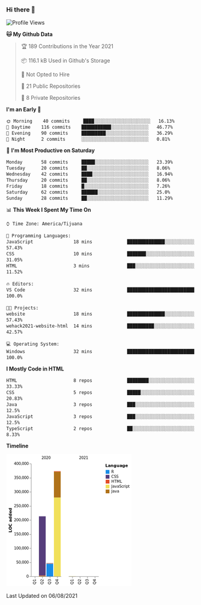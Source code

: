 ### Hi there 👋

<!--START_SECTION:waka-->
![Profile Views](http://img.shields.io/badge/Profile%20Views-0-blue)

**🐱 My Github Data** 

> 🏆 189 Contributions in the Year 2021
 > 
> 📦 116.1 kB Used in Github's Storage 
 > 
> 🚫 Not Opted to Hire
 > 
> 📜 21 Public Repositories 
 > 
> 🔑 8 Private Repositories  
 > 
**I'm an Early 🐤** 

```text
🌞 Morning    40 commits     ████░░░░░░░░░░░░░░░░░░░░░   16.13% 
🌆 Daytime    116 commits    ███████████░░░░░░░░░░░░░░   46.77% 
🌃 Evening    90 commits     █████████░░░░░░░░░░░░░░░░   36.29% 
🌙 Night      2 commits      ░░░░░░░░░░░░░░░░░░░░░░░░░   0.81%

```
📅 **I'm Most Productive on Saturday** 

```text
Monday       58 commits     █████░░░░░░░░░░░░░░░░░░░░   23.39% 
Tuesday      20 commits     ██░░░░░░░░░░░░░░░░░░░░░░░   8.06% 
Wednesday    42 commits     ████░░░░░░░░░░░░░░░░░░░░░   16.94% 
Thursday     20 commits     ██░░░░░░░░░░░░░░░░░░░░░░░   8.06% 
Friday       18 commits     █░░░░░░░░░░░░░░░░░░░░░░░░   7.26% 
Saturday     62 commits     ██████░░░░░░░░░░░░░░░░░░░   25.0% 
Sunday       28 commits     ██░░░░░░░░░░░░░░░░░░░░░░░   11.29%

```


📊 **This Week I Spent My Time On** 

```text
⌚︎ Time Zone: America/Tijuana

💬 Programming Languages: 
JavaScript               18 mins             ██████████████░░░░░░░░░░░   57.43% 
CSS                      10 mins             ███████░░░░░░░░░░░░░░░░░░   31.05% 
HTML                     3 mins              ███░░░░░░░░░░░░░░░░░░░░░░   11.52%

🔥 Editors: 
VS Code                  32 mins             █████████████████████████   100.0%

🐱‍💻 Projects: 
website                  18 mins             ██████████████░░░░░░░░░░░   57.43% 
wehack2021-website-html  14 mins             ██████████░░░░░░░░░░░░░░░   42.57%

💻 Operating System: 
Windows                  32 mins             █████████████████████████   100.0%

```

**I Mostly Code in HTML** 

```text
HTML                     8 repos             ████████░░░░░░░░░░░░░░░░░   33.33% 
CSS                      5 repos             █████░░░░░░░░░░░░░░░░░░░░   20.83% 
Java                     3 repos             ███░░░░░░░░░░░░░░░░░░░░░░   12.5% 
JavaScript               3 repos             ███░░░░░░░░░░░░░░░░░░░░░░   12.5% 
TypeScript               2 repos             ██░░░░░░░░░░░░░░░░░░░░░░░   8.33%

```


**Timeline**

![Chart not found](https://raw.githubusercontent.com/Aarushi-Pandey/Aarushi-Pandey/main/charts/bar_graph.png) 


 Last Updated on 06/08/2021
<!--END_SECTION:waka-->
